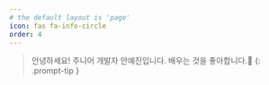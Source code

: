 ```yaml
---
# the default layout is 'page'
icon: fas fa-info-circle
order: 4
---
```


> 안녕하세요! 주니어 개발자 안예진입니다. 배우는 것을 좋아합니다.🥰
{: .prompt-tip }
